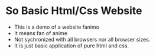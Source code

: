 # So Basic Html/Css Website

 - This is a demo of a website fanimo
 - It means fan of anime
 - Not sychronized with all browsers nor all browser sizes.
 - It is just basic application of pure html and css.
